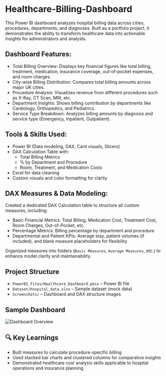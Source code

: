 # Healthcare-Billing-Dashboard

This Power BI dashboard analyzes hospital billing data across cities, procedures, departments, and diagnoses. Built as a portfolio project, it demonstrates the ability to transform healthcare data into actionable insights for administrators and analysts.

## Dashboard Features:

- Total Billing Overview: Displays key financial figures like total billing, treatment, medication, insurance coverage, out-of-pocket expenses, and room charges.
- City-wise Billing Distribution: Compares total billing amounts across major UK cities.
- Procedure Analysis: Visualizes revenue from different procedures such as X-Ray, CT Scan, MRI, etc.
- Department Insights: Shows billing contribution by departments like Cardiology, Orthopedics, and Pediatrics.
- Service Type Breakdown: Analyzes billing amounts by diagnosis and service type (Emergency, Inpatient, Outpatient).

## Tools & Skills Used:

- Power BI (Data modeling, DAX, Card visuals, Slicers)
- DAX Calculation Table with:
  - Total Billing Metrics
  - % by Department and Procedure
  - Room, Treatment, and Medication Costs
- Excel for data cleaning
- Custom visuals and color formatting for clarity

## DAX Measures & Data Modeling:

Created a dedicated DAX Calculation table to structure all custom measures, including:

- Basic Financial Metrics: Total Billing, Medication Cost, Treatment Cost, Room Charges, Out-of-Pocket, etc.
- Percentage Metrics: Billing percentage by department and procedure
- Departmental and Patient KPIs: Average stay, patient volumes (if included), and blank measure placeholders for flexibility

Organized measures into folders (`Basic Measures`, `Average Measures`, etc.) to enhance model clarity and maintainability.

## Project Structure

- `PowerBI_Files/Healthcare_Dashboard.pbix` – Power BI file
- `Dataset/hospital_data.xlsx` – Sample dataset (mock data)
- `Screenshots/` – Dashboard and DAX structure images

## Sample Dashboard

![Dashboard Overview](./Screenshots/Dashboard_Overview.png)

## 🔍 Key Learnings

- Built measures to calculate procedure-specific billing
- Used stacked bar charts and clustered columns for comparative insights
- Demonstrated healthcare cost analysis skills applicable to hospital operations and insurance planning

